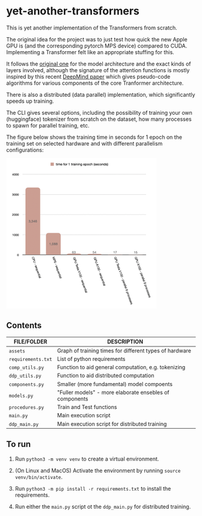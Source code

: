 # yet-another-transformers

This is yet another implementation of the Transformers from scratch. 

The original idea for the project was to just test how quick the new Apple GPU is (and the corresponding pytorch MPS device) compared to CUDA. Implementing a Transformer felt like an appropriate stuffing for this.

It follows the [original one](https://arxiv.org/pdf/1706.03762.pdf) for the model architecture and the exact kinds of layers involved,
although the signature of the attention functions is mostly inspired by this recent [DeepMind paper](https://arxiv.org/pdf/2207.09238.pdf) which gives pseudo-code algorithms for various components of the core Tranformer architecture.

There is also a distributed (data parallel) implementation, which significantly speeds up training. 

The CLI gives several options, including the possibility of training your own (huggingface) tokenizer from scratch on the dataset, how many processes to spawn for parallel training, etc.

The figure below shows the training time in seconds for 1 epoch on the training set on selected hardware and with different parallelism configurations:

<img src="assets/gpu_mps_results.png" alt="drawing" width="400" height="400"/>


## Contents

|     FILE/FOLDER       |   DESCRIPTION                                            |
|-----------------------|----------------------------------------------------------|
|   `assets`            |  Graph of training times for different types of hardware |
|   `requirements.txt`  |  List of python requirements                             |
|   `comp_utils.py`     |  Function to aid general computation, e.g. tokenizing    |
|   `ddp_utils.py`      |  Function to aid distributed computation                 |
|   `components.py`     |  Smaller (more fundamental) model compoents              |
|   `models.py`         |  "Fuller models" - more elaborate ensebles of components |
|   `procedures.py`     |  Train and Test functions                                |
|   `main.py`           |  Main execution script                                   |
|   `ddp_main.py`       |  Main execution script for distributed training          |



## To run

1. Run `python3 -m venv venv` to create a virtual environment.

2. (On Linux and MacOS) Activate the environment by running `source venv/bin/activate`.

3. Run `python3 -m pip install -r requirements.txt` to install the requirements.

4. Run either the `main.py` script ot the `ddp_main.py` for distributed training.
